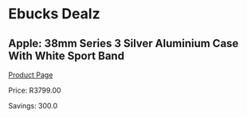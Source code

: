 
# Ebucks Dealz
## Apple: 38mm Series 3 Silver Aluminium Case With White Sport Band
[Product Page](https://www.ebucks.com/web/shop/productSelected.do?prodId=672425290&catId=1157555557)

Price: R3799.00

Savings: 300.0


	